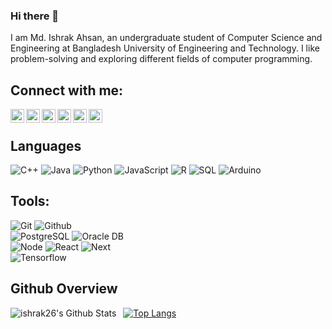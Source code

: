 ### Hi there 👋

I am Md. Ishrak Ahsan, an undergraduate student of Computer Science and Engineering at Bangladesh University of Engineering and Technology. I like problem-solving and exploring different fields of computer programming.

<!-- ### Languages
[![Top Langs](https://github-readme-stats.vercel.app/api/top-langs/?username=ishrak26&langs_count=8)](https://github.com/ishrak26/github-readme-stats)
 -->
<!--
**ishrak26/ishrak26** is a ✨ _special_ ✨ repository because its `README.md` (this file) appears on your GitHub profile.

Here are some ideas to get you started:

- 🔭 I’m currently working on ...
- 🌱 I’m currently learning ...
- 👯 I’m looking to collaborate on ...
- 🤔 I’m looking for help with ...
- 💬 Ask me about ...
- 📫 How to reach me: ...
- 😄 Pronouns: ...
- ⚡ Fun fact: ...
-->

## Connect with me:

[<img align="left" alt="Md. Ishrak Ahsan | Linkedin" width="22px" src="https://cdn.jsdelivr.net/npm/simple-icons@v3/icons/linkedin.svg" />][linkedin]
[<img align="left" alt="Md. Ishrak Ahsan | Kaggle" width="22px" src="https://cdn.jsdelivr.net/npm/simple-icons@v3/icons/kaggle.svg" />][kaggle]
[<img align="left" alt="ishrak26 | Codeforces" width="22px" src="https://cdn.jsdelivr.net/npm/simple-icons@v3/icons/codeforces.svg" />][codeforces]
[<img align="left" alt="Md. Ishrak Ahsan | Facebook" width="22px" src="https://cdn.jsdelivr.net/npm/simple-icons@v3/icons/facebook.svg" />][facebook]
[<img align="left" alt="ahsan_ishrak | Instagram" width="22px" src="https://cdn.jsdelivr.net/npm/simple-icons@v3/icons/instagram.svg" />][instagram]
[<img align="left" alt="Md. Ishrak Ahsan | Youtube" width="22px" src="https://cdn.jsdelivr.net/npm/simple-icons@v3/icons/youtube.svg" />][youtube]

<br/>

## Languages

![C++](https://img.shields.io/badge/-C++-000000?style=flat&logo=c%2B%2B)
![Java](https://img.shields.io/badge/-Java-000000?style=flat&logo=java)
![Python](https://img.shields.io/badge/-Python-000000?style=flat&logo=python)
![JavaScript](https://img.shields.io/badge/-JavaScript-000000?style=flat&logo=javascript)
![R](https://img.shields.io/badge/-R-000000?style=flat&logo=r)
![SQL](https://img.shields.io/badge/-SQL-000000?style=flat&logo=mysql)
![Arduino](https://img.shields.io/badge/-Arduino-000000?style=flat&logo=arduino)

## Tools:

![Git](https://img.shields.io/badge/-Git-000000?style=flat&logo=git)
![Github](https://img.shields.io/badge/-Github-000000?style=flat&logo=github) <br />
![PostgreSQL](https://img.shields.io/badge/-PostgreSQL-000000?style=flat&logo=postgresql)
![Oracle DB](https://img.shields.io/badge/-OracleDB-000000?style=flat&logo=oracle) <br />
![Node](https://img.shields.io/badge/-Node-000000?style=flat&logo=node.js)
![React](https://img.shields.io/badge/-React-000000?style=flat&logo=react)
![Next](https://img.shields.io/badge/-Next.js-000000?style=flat&logo=nextdotjs) <br />
![Tensorflow](https://img.shields.io/badge/-Tensorflow-000000?style=flat&logo=tensorflow) 

## Github Overview

<img align="left" alt="ishrak26's Github Stats" src="https://github-readme-stats.vercel.app/api?username=ishrak26&show_icons=true" />   &nbsp;
[![Top Langs](https://github-readme-stats.vercel.app/api/top-langs/?username=ishrak26&layout=compact)](https://github.com/anuraghazra/github-readme-stats) 

 <!-- ![Top topics](https://sue445-github-readme-stats.vercel.app/api/top-topics/?username=ishrak26) -->
<br />

[linkedin]: https://www.linkedin.com/in/ishrak26
[kaggle]: https://www.kaggle.com/ishrak26
[instagram]: https://www.instagram.com/ahsan_ishrak
[facebook]: https://www.facebook.com/ishrak26
[youtube]: https://www.youtube.com/@ishrak26
[codeforces]: https://codeforces.com/profile/ishrak26

